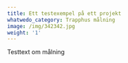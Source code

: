 ```yaml
---
title: Ett testexempel på ett projekt
whatwedo_category: Trapphus målning
image: /img/342342.jpg
weight: '1'
---
```

Testtext om målning
